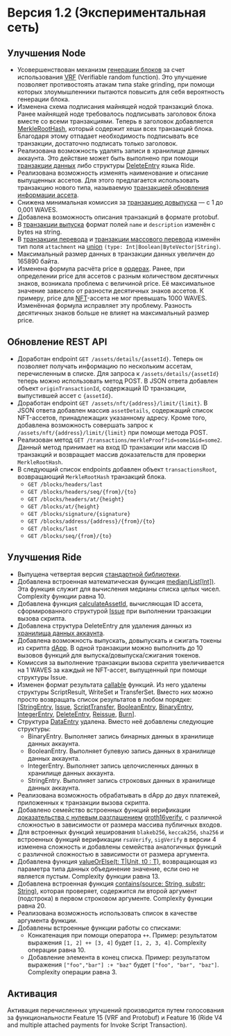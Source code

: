 # Версия 1.2 (Экспериментальная сеть)

## Улучшения Node

* Усовершенствован механизм [генерации блоков](/ru/blockchain/block/block-generation) за счет использования [VRF](https://en.wikipedia.org/wiki/Verifiable_random_function) (Verifiable random function). Это улучшение позволяет противостоять атакам типа stake grinding, при помощи которых злоумышленники пытаются повысить для себя вероятность генерации блока.
* Изменена схема подписания майнящей нодой транзакций блока. Ранее майнящей ноде требовалось подписывать заголовок блока вместе со всеми транзакциями. Теперь в заголовок добавляется [MerkleRootHash](https://en.wikipedia.org/wiki/Merkle_tree), который содержит хеши всех транзакций блока. Благодаря этому отпадает необходимость подписывать все транзакции, достаточно подписать только заголовок.
* Реализована возможность удалять записи в хранилище данных аккаунта. Это действие может быть выполнено при помощи [транзакции данных](/ru/blockchain/transaction-type/data-transaction) либо структуры [DeleteEntry](/ru/ride/structures/common-structures/delete-entry) языка Ride.
* Реализована возможность изменять наименование и описание выпущенных ассетов. Для этого предлагается использовать транзакцию нового типа, называемую [транзакцией обновления информации ассета](/ru/blockchain/transaction-type/update-asset-info-transaction).
* Снижена минимальная комиссия за [транзакцию довыпуска](/ru/blockchain/transaction-type/reissue-transaction) — с 1 до 0,001 WAVES.
* Добавлена возможность описания транзакций в формате protobuf.
* В [транзакции выпуска](/ru/blockchain/transaction-type/issue-transaction) формат полей `name` и `description` изменён с bytes на string.
* В [транзакции перевода](/ru/blockchain/transaction-type/transfer-transaction) и [транзакции массового перевода](/ru/blockchain/transaction-type/mass-transfer-transaction) изменён тип поля `attachment` на [union](/ru/ride/data-types/union) `(type: Int|Boolean|ByteVector|String)`.
* Максимальный размер данных в транзакции данных увеличен до 165890 байта.
* Изменена формула расчёта price в [ордерах](/ru/blockchain/order). Ранее, при определении price для ассетов с разным количеством десятичных знаков, возникала проблема с величиной price. Её максимальное значение зависело от разности десятичных знаков ассетов. К примеру, price для [NFT](/ru/blockchain/token/non-fungible-token)-ассета не мог превышать 1000 WAVES. Изменённая формула исправляет эту проблему. Разность  десятичных знаков больше не влияет на максимальный размер price.

## Обновление REST API

* Доработан endpoint `GET /assets/details/{assetId}`. Теперь он позволяет получать информацию по нескольким ассетам, перечисленным в списке. Для запроса к `/assets/details/{assetId}` теперь можно использовать метод POST. В JSON ответа добавлен объект `originTransactionId`, содержащий ID транзакции, выпустившей ассет с `{assetId}`.
* Доработан endpoint `GET /assets/nft/{address}/limit/{limit}`. В JSON ответа добавлен массив `assetDetails`, содержащий список NFT-ассетов, принадлежащих указанному адресу. Кроме того, добавлена возможность совершать запрос к `/assets/nft/{address}/limit/{limit}` при помощи метода POST.
* Реализован метод `GET /transactions/merkleProof?id=some1&id=some2`. Данный метод принимает на вход ID транзакции или массив ID транзакций и возвращает массив доказательств для проверки `MerkleRootHash`.
* В следующий список endpoints добавлен объект `transactionsRoot`, возвращающий `MerkleRootHash` транзакций блока.
  * `GET /blocks/headers/last`
  * `GET /blocks/headers/seq/{from}/{to}`
  * `GET /blocks/headers/at/{height}`
  * `GET /blocks/at/{height}`
  * `GET /blocks/signature/{signature}`
  * `GET /blocks/address/{address}/{from}/{to}`
  * `GET /blocks/last`
  * `GET /blocks/seq/{from}/{to}`

## Улучшения Ride

* Выпущена четвертая версия [стандартной библиотеки](/ru/ride/script/standard-library).
* Добавлена встроенная математическая функция [median(List[Int])](/ru/ride/functions/built-in-functions/math-functions#median). Эта функция служит для вычисления медианы списка целых чисел. Complexity функции равна 10.
* Добавлена функция [calculateAssetId](/ru/ride/functions/built-in-functions/blockchain-functions#calculate), вычисляющая ID ассета, сформированного структурой [Issue](/ru/ride/structures/common-structures/issue) при выполнении транзакции вызова скрипта.
* Добавлена структура DeleteEntry для удаления данных из [хранилища данных аккаунта](/ru/blockchain/account/account-data-storage).
* Добавлена возможность выпускать, довыпускать и сжигать токены из скрипта [dApp](/ru/blockchain/account/dapp). В одной транзакции можно выполнить до 10 вызовов функций для выпуска/довыпуска/сжигания токенов.
* Комиссия за выполнение транзакции вызова скрипта увеличивается на 1 WAVES за каждый не NFT-ассет, выпущенный при помощи структуры Issue.
* Изменен формат результата [callable](/ru/ride/functions/callable-function) функций. Из него удалены структуры ScriptResult, WriteSet и TransferSet. Вместо них можно просто возвращать список результатов в любом порядке: [[StringEntry](/ru/ride/structures/common-structures/string-entry), [Issue](/ru/ride/structures/common-structures/issue), [ScriptTransfer](/ru/ride/structures/common-structures/script-transfer), [BooleanEntry](/ru/ride/structures/common-structures/boolean-entry), [BinaryEntry](/ru/ride/structures/common-structures/binary-entry), [IntegerEntry](/ru/ride/structures/common-structures/int-entry), [DeleteEntry](/ru/ride/structures/common-structures/delete-entry), [Reissue](/ru/ride/structures/common-structures/reissue), [Burn](/ru/ride/structures/common-structures/burn)].
* Структура [DataEntry](/ru/ride/structures/common-structures/data-entry) удалена. Вместо неё добавлены следующие структуры:
  * BinaryEntry. Выполняет запись бинарных данных в хранилище данных аккаунта.
  * BooleanEntry. Выполняет булевую запись данных в хранилище данных аккаунта.
  * IntegerEntry. Выполняет запись целочисленных данных в хранилище данных аккаунта.
  * StringEntry. Выполняет запись строковых данных в хранилище данных аккаунта.
* Реализована возможность обрабатывать в dApp до двух платежей, приложенных к транзакции вызова скрипта.
* Добавлено семейство встроенных функций верификации [доказательства с нулевым разглашением](https://ru.wikipedia.org/wiki/Доказательство_с_нулевым_разглашением) [groth16verify](/ru/ride/functions/built-in-functions/blockchain-functions#groth16verify), с различной сложностью в зависимости от размера массива публичных входов.
* Для встроенных функций хеширования `blakeb256`, `keccak256`, `sha256` и встроенных функций верификации `rsaVerify`, `sigVerify` в версии 4 изменена сложность и добавлены семейства аналогичных функций с различной сложностью в зависимости от размера аргумента.
* Добавлена функция [valueOrElse(t: T|Unit, t0 : T)](/ru/ride/functions/built-in-functions/union-functions#valueOrElse), возвращающая из параметра типа данных объединение значение, если оно не является пустым. Complexity функции равна 13.
* Добавлена встроенная функция [contains(source: String, substr: String)](/ru/ride/functions/built-in-functions/string-functions#contains), которая проверяет, содержится ли второй аргумент (подстрока) в первом строковом аргументе. Complexity функции равна 20.
* Реализована возможность использовать список в качестве аргумента функции.
* Добавлены встроенные функции работы со списками:
  * Конкатенация при помощи оператора `++`. Пример: результатом выражения `[1, 2] ++ [3, 4]` будет `[1, 2, 3, 4]`. Complexity операции равна 10.
  * Добавление элемента в конец списка. Пример: результатом выражения `["foo","bar"] :+ "baz"` будет `["foo", "bar", "baz"]`. Complexity операции равна 3.

## Активация

Активация перечисленных улучшений производится путем голосования за функциональности Feature 15 (VRF and Protobuf) и Feature 16 (Ride V4 and multiple attached payments for Invoke Script Transaction).
